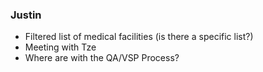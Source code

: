### Justin
- Filtered list of medical facilities (is there a specific list?)
- Meeting with Tze
- Where are with the QA/VSP Process?

